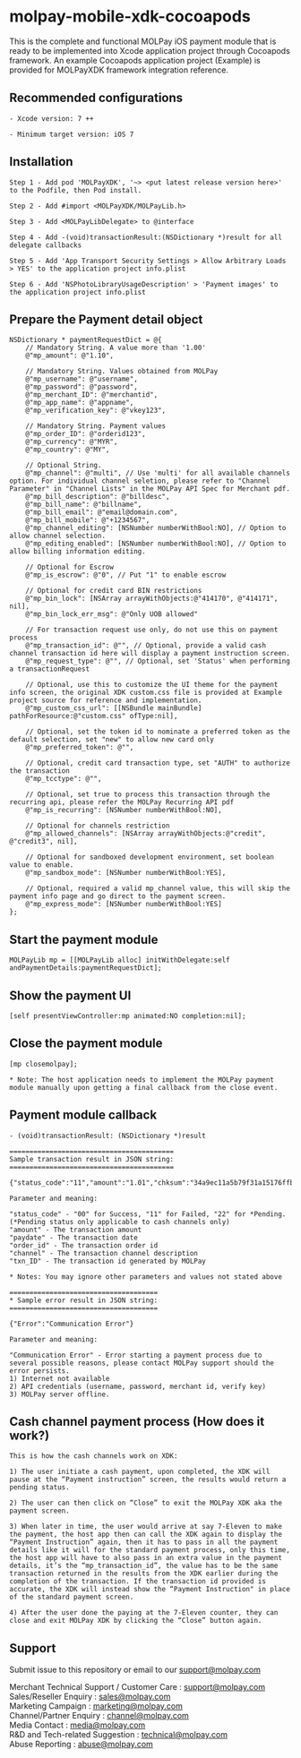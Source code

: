 <!--
 # license: Copyright © 2011-2016 MOLPay Sdn Bhd. All Rights Reserved. 
 -->

# molpay-mobile-xdk-cocoapods

This is the complete and functional MOLPay iOS payment module that is ready to be implemented into Xcode application project through Cocoapods framework. An example Cocoapods application project (Example) is provided for MOLPayXDK framework integration reference.

## Recommended configurations

    - Xcode version: 7 ++

    - Minimum target version: iOS 7

## Installation

    Step 1 - Add pod 'MOLPayXDK', '~> <put latest release version here>' to the Podfile, then Pod install.

    Step 2 - Add #import <MOLPayXDK/MOLPayLib.h>

    Step 3 - Add <MOLPayLibDelegate> to @interface

    Step 4 - Add -(void)transactionResult:(NSDictionary *)result for all delegate callbacks

    Step 5 - Add 'App Transport Security Settings > Allow Arbitrary Loads > YES' to the application project info.plist

    Step 6 - Add 'NSPhotoLibraryUsageDescription' > 'Payment images' to the application project info.plist

## Prepare the Payment detail object

    NSDictionary * paymentRequestDict = @{
        // Mandatory String. A value more than '1.00'
        @"mp_amount": @"1.10",
    
        // Mandatory String. Values obtained from MOLPay
        @"mp_username": @"username",
        @"mp_password": @"password",
        @"mp_merchant_ID": @"merchantid",
        @"mp_app_name": @"appname",
        @"mp_verification_key": @"vkey123",
    
        // Mandatory String. Payment values
        @"mp_order_ID": @"orderid123",
        @"mp_currency": @"MYR",
        @"mp_country": @"MY",
        
        // Optional String.
        @"mp_channel": @"multi", // Use 'multi' for all available channels option. For individual channel seletion, please refer to "Channel Parameter" in "Channel Lists" in the MOLPay API Spec for Merchant pdf. 
        @"mp_bill_description": @"billdesc",
        @"mp_bill_name": @"billname",
        @"mp_bill_email": @"email@domain.com",
        @"mp_bill_mobile": @"+1234567",
        @"mp_channel_editing": [NSNumber numberWithBool:NO], // Option to allow channel selection.
        @"mp_editing_enabled": [NSNumber numberWithBool:NO], // Option to allow billing information editing.
    
        // Optional for Escrow
        @"mp_is_escrow": @"0", // Put "1" to enable escrow
    
        // Optional for credit card BIN restrictions
        @"mp_bin_lock": [NSArray arrayWithObjects:@"414170", @"414171", nil], 
        @"mp_bin_lock_err_msg": @"Only UOB allowed"
        
        // For transaction request use only, do not use this on payment process
        @"mp_transaction_id": @"", // Optional, provide a valid cash channel transaction id here will display a payment instruction screen.
        @"mp_request_type": @"", // Optional, set 'Status' when performing a transactionRequest
    
        // Optional, use this to customize the UI theme for the payment info screen, the original XDK custom.css file is provided at Example project source for reference and implementation.
        @"mp_custom_css_url": [[NSBundle mainBundle] pathForResource:@"custom.css" ofType:nil],
    
        // Optional, set the token id to nominate a preferred token as the default selection, set "new" to allow new card only
        @"mp_preferred_token": @"", 
    
        // Optional, credit card transaction type, set "AUTH" to authorize the transaction
        @"mp_tcctype": @"",
    
        // Optional, set true to process this transaction through the recurring api, please refer the MOLPay Recurring API pdf  
        @"mp_is_recurring": [NSNumber numberWithBool:NO],
    
        // Optional for channels restriction 
        @"mp_allowed_channels": [NSArray arrayWithObjects:@"credit", @"credit3", nil],
    
        // Optional for sandboxed development environment, set boolean value to enable. 
        @"mp_sandbox_mode": [NSNumber numberWithBool:YES],
    
        // Optional, required a valid mp_channel value, this will skip the payment info page and go direct to the payment screen.
        @"mp_express_mode": [NSNumber numberWithBool:YES]
    };

## Start the payment module

    MOLPayLib mp = [[MOLPayLib alloc] initWithDelegate:self andPaymentDetails:paymentRequestDict];

## Show the payment UI

    [self presentViewController:mp animated:NO completion:nil];

## Close the payment module

    [mp closemolpay];

    * Note: The host application needs to implement the MOLPay payment module manually upon getting a final callback from the close event.

## Payment module callback

    - (void)transactionResult: (NSDictionary *)result
    
    =========================================
    Sample transaction result in JSON string:
    =========================================
    
    {"status_code":"11","amount":"1.01","chksum":"34a9ec11a5b79f31a15176ffbcac76cd","pInstruction":0,"msgType":"C6","paydate":1459240430,"order_id":"3q3rux7dj","err_desc":"","channel":"Credit","app_code":"439187","txn_ID":"6936766"}
    
    Parameter and meaning:
    
    "status_code" - "00" for Success, "11" for Failed, "22" for *Pending. 
    (*Pending status only applicable to cash channels only)
    "amount" - The transaction amount
    "paydate" - The transaction date
    "order_id" - The transaction order id
    "channel" - The transaction channel description
    "txn_ID" - The transaction id generated by MOLPay
    
    * Notes: You may ignore other parameters and values not stated above
    
    =====================================
    * Sample error result in JSON string:
    =====================================
    
    {"Error":"Communication Error"}
    
    Parameter and meaning:
    
    "Communication Error" - Error starting a payment process due to several possible reasons, please contact MOLPay support should the error persists.
    1) Internet not available
    2) API credentials (username, password, merchant id, verify key)
    3) MOLPay server offline.

## Cash channel payment process (How does it work?)

    This is how the cash channels work on XDK:
    
    1) The user initiate a cash payment, upon completed, the XDK will pause at the “Payment instruction” screen, the results would return a pending status.
    
    2) The user can then click on “Close” to exit the MOLPay XDK aka the payment screen.
    
    3) When later in time, the user would arrive at say 7-Eleven to make the payment, the host app then can call the XDK again to display the “Payment Instruction” again, then it has to pass in all the payment details like it will for the standard payment process, only this time, the host app will have to also pass in an extra value in the payment details, it’s the “mp_transaction_id”, the value has to be the same transaction returned in the results from the XDK earlier during the completion of the transaction. If the transaction id provided is accurate, the XDK will instead show the “Payment Instruction" in place of the standard payment screen.
    
    4) After the user done the paying at the 7-Eleven counter, they can close and exit MOLPay XDK by clicking the “Close” button again.

## Support

Submit issue to this repository or email to our support@molpay.com

Merchant Technical Support / Customer Care : support@molpay.com<br>
Sales/Reseller Enquiry : sales@molpay.com<br>
Marketing Campaign : marketing@molpay.com<br>
Channel/Partner Enquiry : channel@molpay.com<br>
Media Contact : media@molpay.com<br>
R&D and Tech-related Suggestion : technical@molpay.com<br>
Abuse Reporting : abuse@molpay.com<br>